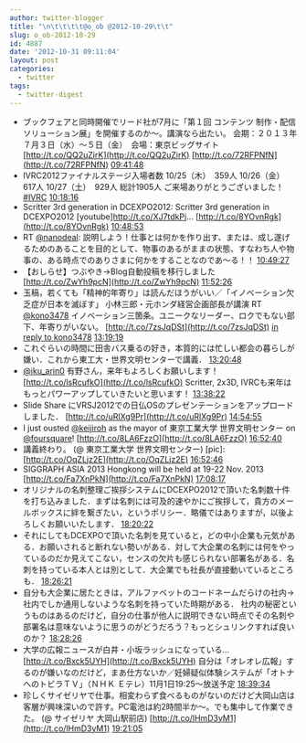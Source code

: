 ```yaml
---
author: twitter-blogger
title: "\n\t\t\t\t@o_ob @2012-10-29\t\t"
slug: o_ob-2012-10-29
id: 4887
date: '2012-10-31 09:11:04'
layout: post
categories:
  - twitter
tags:
  - twitter-digest
---
```


*   ブックフェアと同時開催でリード社が7月に「第１回 コンテンツ 制作・配信 ソリューション展」を開催するのか～。講演なら出たい。 会期：２０１３年７月３日（水）〜５日（金）　会場：東京ビッグサイト [http://t.co/QQ2uZirK](http://t.co/QQ2uZirK) [http://t.co/72RFPNfN](http://t.co/72RFPNfN) [09:41:48](http://twitter.com/o_ob/statuses/262715824358449152)
*   IVRC2012ファイナルステージ入場者数 10/25（木）　359人 10/26（金）　617人 10/27（土）　929人 総計1905人 ご来場ありがとうございました！ [#IVRC](http://search.twitter.com/search?q=%23IVRC) [10:18:16](http://twitter.com/o_ob/statuses/262725001789177856)
*   Scritter 3rd generation in DCEXPO2012: Scritter 3rd generation in DCEXPO2012 [youtube]http://t.co/XJ7tdkPj... [http://t.co/8YOvnRgk](http://t.co/8YOvnRgk) [10:48:53](http://twitter.com/o_ob/statuses/262732708143329281)
*   RT [@nanodeal](http://twitter.com/nanodeal): 説明しよう！仕事とは何かを作り出す、または、成し遂げるためのあることを目的として、物事のあるがままの状態、すなわち人や物事の、ある時点でのありさまに何かをすることなのであ〜る！！ [10:49:27](http://twitter.com/o_ob/statuses/262732848228880384)
*   【おしらせ】つぶやき→Blog自動投稿を移行しました [http://t.co/ZwYh9pcN](http://t.co/ZwYh9pcN) [11:52:26](http://twitter.com/o_ob/statuses/262748699141226498)
*   玉稿，若くても「精神的年寄り」は読んだほうがいい／「イノベーション欠乏症が日本を滅ぼす」 小林三郎・元ホンダ経営企画部長が講演 RT [@kono3478](http://twitter.com/kono3478) イノベーション三箇条。ユニークなリーダー、ロクでもない部下、年寄りがいない。 [http://t.co/7zsJqDSt](http://t.co/7zsJqDSt) [in reply to kono3478](http://twitter.com/kono3478/statuses/262769162609373184) [13:19:19](http://twitter.com/o_ob/statuses/262770563888594944)
*   これぐらいの時間に田舎バス乗るの好き，本質的には忙しい都会の暮らしが嫌い．これから東工大・世界文明センターで講義． [13:20:48](http://twitter.com/o_ob/statuses/262770940000231424)
*   [@iku_arin0](http://twitter.com/iku_arin0) 有野さん，来年もよろしくお願いします！ [http://t.co/lsRcufkO](http://t.co/lsRcufkO) Scritter, 2x3D, IVRCも来年はもっとパワーアップしていきたいと思います！ [13:38:22](http://twitter.com/o_ob/statuses/262775358657556480)
*   Slide Share にVRSJ2012での日仏OSのプレゼンテーションをアップロードしました． [http://t.co/uRlXg9Pr](http://t.co/uRlXg9Pr) [14:54:55](http://twitter.com/o_ob/statuses/262794622210822144)
*   I just ousted [@keijiroh](http://twitter.com/keijiroh) as the mayor of 東京工業大学 世界文明センター on [@foursquare](http://twitter.com/foursquare)! [http://t.co/8LA6FzzO](http://t.co/8LA6FzzO) [16:52:40](http://twitter.com/o_ob/statuses/262824257883619329)
*   講義終わり。 (@ 東京工業大学 世界文明センター) [pic]: [http://t.co/OqZLjz2E](http://t.co/OqZLjz2E) [16:52:46](http://twitter.com/o_ob/statuses/262824282353172480)
*   SIGGRAPH ASIA 2013 Hongkong will be held at 19-22 Nov. 2013 [http://t.co/Fa7XnPkN](http://t.co/Fa7XnPkN) [17:08:17](http://twitter.com/o_ob/statuses/262828186688172032)
*   オリジナルの名刺整理ご挨拶システムにDCEXPO2012で頂いた名刺数十件を打ち込みました．まずは名刺には可及的速やかにご挨拶して，貴方のメールボックスに絆を繋ぎたい，というポリシー．略儀ではありますが，以後よろしくお願いいたします． [18:20:22](http://twitter.com/o_ob/statuses/262846326780334080)
*   それにしてもDCEXPOで頂いた名刺を見ていると，どの中小企業も元気がある．お願いされると断れない勢いがある．対して大企業の名刺には何をやっているのだか見えてこない，センスの欠片も感じられない部署名がある．名刺を持っている本人とは別として．大企業でも社長が直接動いているところも． [18:26:21](http://twitter.com/o_ob/statuses/262847832124452865)
*   自分も大企業に居たときは，アルファベットのコードネームだらけの社内→社内でしか通用しないような名刺を持っていた時期がある． 社内の秘密というものはあるのだけど，自分の仕事が他人に説明できない時点でその名刺や部署名は意味ないように思うのがどうだろう？もっとシュリンクすれば良いのか？ [18:28:26](http://twitter.com/o_ob/statuses/262848356248846339)
*   大学の広報ニュースが白井・小坂ラッシュになっている… [http://t.co/Bxck5UYH](http://t.co/Bxck5UYH) 自分は「オレオレ広報」するのが嫌いなのだけど，まあ仕方ないか／妊婦疑似体験システムが「オトナへのトビラＴＶ」（ＮＨＫ Ｅテレ）11月1日19:25～放送予定 [18:39:34](http://twitter.com/o_ob/statuses/262851156924047360)
*   珍しくサイゼリヤで仕事。相変わらず食べるものがないのだけど大岡山店は客層が興味深いので許す。PC電池は約2時間半か～。でも集中して作業できた。 (@ サイゼリヤ 大岡山駅前店) [http://t.co/lHmD3yM1](http://t.co/lHmD3yM1) [19:21:05](http://twitter.com/o_ob/statuses/262861605623181312)